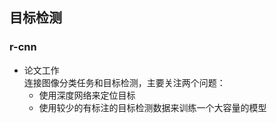 ## 目标检测    

### r-cnn   

* 论文工作  
    连接图像分类任务和目标检测，主要关注两个问题： 
    * 使用深度网络来定位目标  
    * 使用较少的有标注的目标检测数据来训练一个大容量的模型   

    